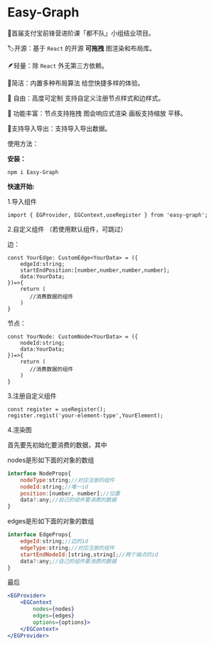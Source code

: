 # Easy-Graph

🔖首届支付宝前锋营进阶课「都不队」小组结业项目。

🏷️开源：基于 `React` 的开源 **可拖拽** 图渲染和布局库。

🪶轻量：除 `React` 外无第三方依赖。

🚀简洁：内置多种布局算法 给您快捷多样的体验。

🌹 自由：高度可定制 支持自定义注册节点样式和边样式。

🐥 功能丰富：节点支持拖拽 图会响应式渲染 画板支持缩放 平移。

🦚支持导入导出：支持导入导出数据。

使用方法：

**安装：**

```shell
npm i Easy-Graph
```

**快速开始:**

1.导入组件

```tsx
import { EGProvider, EGContext,useRegister } from 'easy-graph';
```

2.自定义组件 （若使用默认组件，可跳过）

边：

```tsx
const YourEdge: CustomEdge<YourData> = ({
    edgeId:string;
    startEndPosition:[number,number,number,number];
    data:YourData;
})=>{
    return (
       //消费数据的组件
    )
}
```

节点：

```tsx
const YourNode: CustomNode<YourData> = ({
    nodeId:string;
    data:YourData;
})=>{
    return (
       //消费数据的组件
    )
}
```

3.注册自定义组件

```tsx
const register = useRegister();
register.regist('your-element-type',YourElement);
```

4.渲染图

首先要先初始化要消费的数据，其中

nodes是形如下面的对象的数组

```jsx
interface NodeProps{
    nodeType:string;//对应注册的组件
    nodeId:string;//唯一id
    position:[number, number];//位置
    data?:any;//自己的组件要消费的数据
}
```

edges是形如下面的对象的数组

```jsx
interface EdgeProps{
    edgeId:string;//边的id
    edgeType:string;//对应注册的组件
    startEndNodeId:[string,string];//两个端点的id
    data?:any;//自己的组件要消费的数据
}
```

最后

```jsx
<EGProvider>
    <EGContext
        nodes={nodes}
        edges={edges}
        options={options}>
    </EGContext>
</EGProvider>
```
